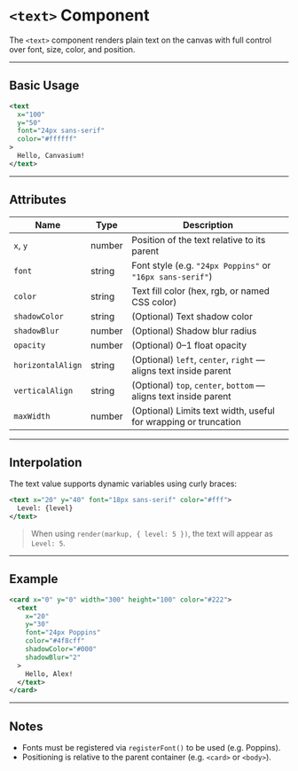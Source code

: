 # `<text>` Component

The `<text>` component renders plain text on the canvas with full control over font, size, color, and position.

---

## Basic Usage

```xml
<text
  x="100"
  y="50"
  font="24px sans-serif"
  color="#ffffff"
>
  Hello, Canvasium!
</text>
```

---

## Attributes

| Name              | Type   | Description                                                      |
| ----------------- | ------ | ---------------------------------------------------------------- |
| `x`, `y`          | number | Position of the text relative to its parent                      |
| `font`            | string | Font style (e.g. `"24px Poppins"` or `"16px sans-serif"`)        |
| `color`           | string | Text fill color (hex, rgb, or named CSS color)                   |
| `shadowColor`     | string | (Optional) Text shadow color                                     |
| `shadowBlur`      | number | (Optional) Shadow blur radius                                    |
| `opacity`         | number | (Optional) 0–1 float opacity                                     |
| `horizontalAlign` | string | (Optional) `left`, `center`, `right` — aligns text inside parent |
| `verticalAlign`   | string | (Optional) `top`, `center`, `bottom` — aligns text inside parent |
| `maxWidth`        | number | (Optional) Limits text width, useful for wrapping or truncation  |

---

## Interpolation

The text value supports dynamic variables using curly braces:

```xml
<text x="20" y="40" font="18px sans-serif" color="#fff">
  Level: {level}
</text>
```

> When using `render(markup, { level: 5 })`, the text will appear as `Level: 5`.

---

## Example

```xml
<card x="0" y="0" width="300" height="100" color="#222">
  <text
    x="20"
    y="30"
    font="24px Poppins"
    color="#4f8cff"
    shadowColor="#000"
    shadowBlur="2"
  >
    Hello, Alex!
  </text>
</card>
```

---

## Notes

- Fonts must be registered via `registerFont()` to be used (e.g. Poppins).
- Positioning is relative to the parent container (e.g. `<card>` or `<body>`).

